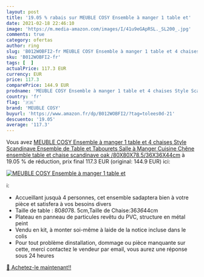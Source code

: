 ```yaml
---
layout: post
title: '19.05 % rabais sur MEUBLE COSY Ensemble à manger 1 table et'
date: 2021-02-18 22:46:10
image: 'https://m.media-amazon.com/images/I/41u9eGApRSL._SL200_.jpg'
comments: true
category: ofertas
author: ring
slug: 'B012WOBFI2-fr MEUBLE COSY Ensemble à manger 1 table et 4 chaises Style...'
sku: 'B012WOBFI2-fr'
tags: [  ]
actualPrice: 117.3 EUR
currency: EUR
price: 117.3
comparePrice: 144.9 EUR
prodname: 'MEUBLE COSY Ensemble à manger 1 table et 4 chaises Style Scandinave Ensemble de Table et Tabourets Salle à Manger Cuisine Chêne ensemble table et chaise scandinave  oak /80X80X78.5/36X36X44cm'
country: 'fr'
flag: '🇫🇷'
brand: 'MEUBLE COSY'
buyurl: 'https://www.amazon.fr/dp/B012WOBFI2/?tag=tolees0d-21'
descuento: '19.05'
average: '117.3'
---
```


Vous avez [MEUBLE COSY Ensemble à manger 1 table et 4 chaises Style Scandinave Ensemble de Table et Tabourets Salle à Manger Cuisine Chêne ensemble table et chaise scandinave  oak /80X80X78.5/36X36X44cm](https://www.amazon.fr/dp/B012WOBFI2/?tag=tolees0d-21)  à  19.05 % de réduction, prix final  117.3 EUR (original: 144.9 EUR) ici:

[![MEUBLE COSY Ensemble à manger 1 table et](https://m.media-amazon.com/images/I/41u9eGApRSL._SL200_.jpg)](https://www.amazon.fr/dp/B012WOBFI2/?tag=tolees0d-21)

ℹ️:

- Accueillant jusquà 4 personnes, cet ensemble sadaptera bien à votre pièce et satisfera à vos besoins divers
- Taille de table : 80*80*78. 5cm,Taille de Chaise:36*36*44cm
- Plateau en panneau de particules revêtu du PVC, structure en métal peint
- Vendu en kit, à monter soi-même à laide de la notice incluse dans le colis
- Pour tout problème dinstallation, dommage ou pièce manquante sur cette, merci contactez le vendeur par email, vous aurez une réponse sous 24 heures

[🛒 Achetez-le maintenant!!](https://www.amazon.fr/dp/B012WOBFI2/?tag=tolees0d-21)
